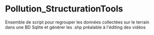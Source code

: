 # Pollution_StructurationTools
Ensemble de script pour regrouper les données collectées sur le terrain dans une BD Sqlite et générer les .shp préalable à l'éditing des vidéos
